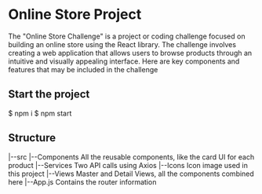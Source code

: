 # Online Store Project
The "Online Store Challenge" is a project or coding challenge focused on building an online store using the React library. The challenge involves creating a web application that allows users to browse products through an intuitive and visually appealing interface. Here are key components and features that may be included in the challenge

## Start the project

$ npm i
$ npm start

## Structure

|--src
    |--Components
        All the reusable components, like the card UI for each product
    |--Services
        Two API calls using Axios
    |--Icons
        Icon image used in this project
    |--Views
        Master and Detail Views, all the components combined here
    |--App.js
        Contains the router information
    